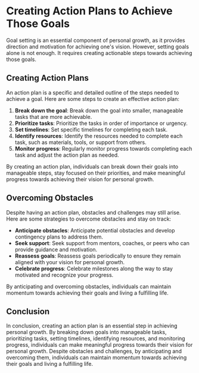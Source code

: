Creating Action Plans to Achieve Those Goals
=====================================================================

Goal setting is an essential component of personal growth, as it provides direction and motivation for achieving one's vision. However, setting goals alone is not enough. It requires creating actionable steps towards achieving those goals.

Creating Action Plans
---------------------

An action plan is a specific and detailed outline of the steps needed to achieve a goal. Here are some steps to create an effective action plan:

1. **Break down the goal**: Break down the goal into smaller, manageable tasks that are more achievable.
2. **Prioritize tasks**: Prioritize the tasks in order of importance or urgency.
3. **Set timelines**: Set specific timelines for completing each task.
4. **Identify resources**: Identify the resources needed to complete each task, such as materials, tools, or support from others.
5. **Monitor progress**: Regularly monitor progress towards completing each task and adjust the action plan as needed.

By creating an action plan, individuals can break down their goals into manageable steps, stay focused on their priorities, and make meaningful progress towards achieving their vision for personal growth.

Overcoming Obstacles
--------------------

Despite having an action plan, obstacles and challenges may still arise. Here are some strategies to overcome obstacles and stay on track:

* **Anticipate obstacles**: Anticipate potential obstacles and develop contingency plans to address them.
* **Seek support**: Seek support from mentors, coaches, or peers who can provide guidance and motivation.
* **Reassess goals**: Reassess goals periodically to ensure they remain aligned with your vision for personal growth.
* **Celebrate progress**: Celebrate milestones along the way to stay motivated and recognize your progress.

By anticipating and overcoming obstacles, individuals can maintain momentum towards achieving their goals and living a fulfilling life.

Conclusion
----------

In conclusion, creating an action plan is an essential step in achieving personal growth. By breaking down goals into manageable tasks, prioritizing tasks, setting timelines, identifying resources, and monitoring progress, individuals can make meaningful progress towards their vision for personal growth. Despite obstacles and challenges, by anticipating and overcoming them, individuals can maintain momentum towards achieving their goals and living a fulfilling life.
